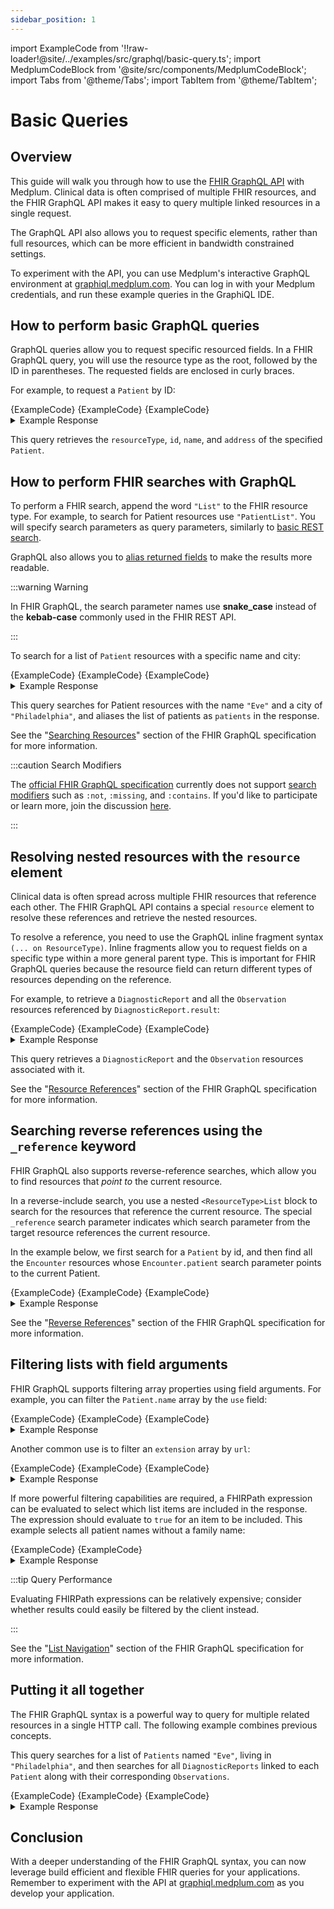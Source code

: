 ```yaml
---
sidebar_position: 1
---
```


import ExampleCode from '!!raw-loader!@site/../examples/src/graphql/basic-query.ts';
import MedplumCodeBlock from '@site/src/components/MedplumCodeBlock';
import Tabs from '@theme/Tabs';
import TabItem from '@theme/TabItem';

# Basic Queries

## Overview

This guide will walk you through how to use the [FHIR GraphQL API](https://hl7.org/fhir/r4/graphql.html) with Medplum. Clinical data is often comprised of multiple FHIR resources, and the FHIR GraphQL API makes it easy to query multiple linked resources in a single request.

The GraphQL API also allows you to request specific elements, rather than full resources, which can be more efficient in bandwidth constrained settings.

To experiment with the API, you can use Medplum's interactive GraphQL environment at [graphiql.medplum.com](https://graphiql.medplum.com/). You can log in with your Medplum credentials, and run these example queries in the GraphiQL IDE.

## How to perform basic GraphQL queries

GraphQL queries allow you to request specific resourced fields. In a FHIR GraphQL query, you will use the resource type as the root, followed by the ID in parentheses. The requested fields are enclosed in curly braces.

For example, to request a `Patient` by ID:

<Tabs groupId="language">
  <TabItem value="graphql" label="GraphQL">
    <MedplumCodeBlock language="graphql" selectBlocks="GetPatientByIdGraphQL">
      {ExampleCode}
    </MedplumCodeBlock>
  </TabItem>
  <TabItem value="ts" label="TypeScript">
    <MedplumCodeBlock language="ts" selectBlocks="GetPatientByIdTS">
      {ExampleCode}
    </MedplumCodeBlock>
  </TabItem>
  <TabItem value="curl" label="cURL">
    <MedplumCodeBlock language="bash" selectBlocks="GetPatientByIdCurl">
      {ExampleCode}
    </MedplumCodeBlock>
  </TabItem>
</Tabs>

<details>
  <summary>Example Response</summary>
  <MedplumCodeBlock language="ts" selectBlocks="GetPatientByIdResponse">
    {ExampleCode}
  </MedplumCodeBlock>
</details>

This query retrieves the `resourceType`, `id`, `name`, and `address` of the specified `Patient`.

## How to perform FHIR searches with GraphQL

To perform a FHIR search, append the word `"List"` to the FHIR resource type. For example, to search for Patient resources use `"PatientList"`. You will specify search parameters as query parameters, similarly to [basic REST search](/docs/search/basic-search).

GraphQL also allows you to [alias returned fields](https://devinschulz.com/rename-fields-by-using-aliases-in-graphql/) to make the results more readable.

:::warning Warning

In FHIR GraphQL, the search parameter names use **snake_case** instead of the **kebab-case** commonly used in the FHIR REST API.

:::

To search for a list of `Patient` resources with a specific name and city:

<Tabs groupId="language">
  <TabItem value="graphql" label="GraphQL">
    <MedplumCodeBlock language="graphql" selectBlocks="SearchPatientsByNameAndCityGraphQL">
      {ExampleCode}
    </MedplumCodeBlock>
  </TabItem>
  <TabItem value="ts" label="TypeScript">
    <MedplumCodeBlock language="ts" selectBlocks="SearchPatientsByNameAndCityTS">
      {ExampleCode}
    </MedplumCodeBlock>
  </TabItem>
  <TabItem value="curl" label="cURL">
    <MedplumCodeBlock language="bash" selectBlocks="SearchPatientsByNameAndCityCurl">
      {ExampleCode}
    </MedplumCodeBlock>
  </TabItem>
</Tabs>

<details>
  <summary>Example Response</summary>
  <MedplumCodeBlock language="ts" selectBlocks="SearchPatientsByNameAndCityResponse">
    {ExampleCode}
  </MedplumCodeBlock>
</details>

This query searches for Patient resources with the name `"Eve"` and a city of `"Philadelphia"`, and aliases the list of patients as `patients` in the response.

See the "[Searching Resources](https://hl7.org/fhir/r4/graphql.html#searching)" section of the FHIR GraphQL specification for more information.

:::caution Search Modifiers

The [official FHIR GraphQL specification](https://hl7.org/fhir/R4/graphql.html) currently does not support [search modifiers](/docs/search/basic-search#search-modifiers) such as `:not`, `:missing`, and `:contains`. If you'd like to participate or learn more, join the discussion [here](https://chat.fhir.org/#narrow/stream/192326-graphql/topic/Search.20Modifiers.20in.20GraphQL/near/340283410).

:::

## Resolving nested resources with the `resource` element

Clinical data is often spread across multiple FHIR resources that reference each other. The FHIR GraphQL API contains a special `resource` element to resolve these references and retrieve the nested resources.

To resolve a reference, you need to use the GraphQL inline fragment syntax `(... on ResourceType)`. Inline fragments allow you to request fields on a specific type within a more general parent type. This is important for FHIR GraphQL queries because the resource field can return different types of resources depending on the reference.

For example, to retrieve a `DiagnosticReport` and all the `Observation` resources referenced by `DiagnosticReport.result`:

<Tabs groupId="language">
  <TabItem value="graphql" label="GraphQL">
    <MedplumCodeBlock language="graphql" selectBlocks="DiagnosticReportWithObservationsGraphQL">
      {ExampleCode}
    </MedplumCodeBlock>
  </TabItem>
  <TabItem value="ts" label="TypeScript">
    <MedplumCodeBlock language="ts" selectBlocks="DiagnosticReportWithObservationsTS">
      {ExampleCode}
    </MedplumCodeBlock>
  </TabItem>
  <TabItem value="curl" label="cURL">
    <MedplumCodeBlock language="bash" selectBlocks="DiagnosticReportWithObservationsCurl">
      {ExampleCode}
    </MedplumCodeBlock>
  </TabItem>
</Tabs>

<details>
  <summary>Example Response</summary>
  <MedplumCodeBlock language="ts" selectBlocks="DiagnosticReportWithObservationsResponse">
    {ExampleCode}
  </MedplumCodeBlock>
</details>

This query retrieves a `DiagnosticReport` and the `Observation` resources associated with it.

See the "[Resource References](https://hl7.org/fhir/r4/graphql.html#references)" section of the FHIR GraphQL specification for more information.

## Searching reverse references using the `_reference` keyword

FHIR GraphQL also supports reverse-reference searches, which allow you to find resources that _point to_ the current resource.

In a reverse-include search, you use a nested `<ResourceType>List` block to search for the resources that reference the current resource. The special `_reference` search parameter indicates which search parameter from the target resource references the current resource.

In the example below, we first search for a `Patient` by id, and then find all the `Encounter` resources whose `Encounter.patient` search parameter points to the current Patient.

<Tabs groupId="language">
  <TabItem value="graphql" label="GraphQL">
    <MedplumCodeBlock language="graphql" selectBlocks="PatientWithRelatedEncountersGraphQL">
      {ExampleCode}
    </MedplumCodeBlock>
  </TabItem>
  <TabItem value="ts" label="TypeScript">
    <MedplumCodeBlock language="ts" selectBlocks="PatientWithRelatedEncountersTS">
      {ExampleCode}
    </MedplumCodeBlock>
  </TabItem>
  <TabItem value="curl" label="cURL">
    <MedplumCodeBlock language="bash" selectBlocks="PatientWithRelatedEncountersCurl">
      {ExampleCode}
    </MedplumCodeBlock>
  </TabItem>
</Tabs>

<details>
  <summary>Example Response</summary>
  <MedplumCodeBlock language="ts" selectBlocks="PatientWithRelatedEncountersResponse">
    {ExampleCode}
  </MedplumCodeBlock>
</details>

See the "[Reverse References](https://hl7.org/fhir/r4/graphql.html#searching)" section of the FHIR GraphQL specification for more information.

## Filtering lists with field arguments

FHIR GraphQL supports filtering array properties using field arguments. For example, you can filter the `Patient.name` array by the `use` field:

<Tabs groupId="language">
  <TabItem value="graphql" label="GraphQL">
    <MedplumCodeBlock language="graphql" selectBlocks="FilterPatientNameByUseGraphQL">
      {ExampleCode}
    </MedplumCodeBlock>
  </TabItem>
  <TabItem value="ts" label="TypeScript">
    <MedplumCodeBlock language="ts" selectBlocks="FilterPatientNameByUseTS">
      {ExampleCode}
    </MedplumCodeBlock>
  </TabItem>
  <TabItem value="curl" label="cURL">
    <MedplumCodeBlock language="bash" selectBlocks="FilterPatientNameByUseCurl">
      {ExampleCode}
    </MedplumCodeBlock>
  </TabItem>
</Tabs>

<details>
  <summary>Example Response</summary>
  <MedplumCodeBlock language="ts" selectBlocks="FilterPatientNameByUseResponse">
    {ExampleCode}
  </MedplumCodeBlock>
</details>

Another common use is to filter an `extension` array by `url`:

<Tabs groupId="language">
  <TabItem value="graphql" label="GraphQL">
    <MedplumCodeBlock language="graphql" selectBlocks="FilterExtensionByUrlGraphQL">
      {ExampleCode}
    </MedplumCodeBlock>
  </TabItem>
  <TabItem value="ts" label="TypeScript">
    <MedplumCodeBlock language="ts" selectBlocks="FilterExtensionByUrlTS">
      {ExampleCode}
    </MedplumCodeBlock>
  </TabItem>
  <TabItem value="curl" label="cURL">
    <MedplumCodeBlock language="bash" selectBlocks="FilterExtensionByUrlCurl">
      {ExampleCode}
    </MedplumCodeBlock>
  </TabItem>
</Tabs>

<details>
  <summary>Example Response</summary>
  <MedplumCodeBlock language="ts" selectBlocks="FilterExtensionByUrlResponse">
    {ExampleCode}
  </MedplumCodeBlock>
</details>

If more powerful filtering capabilities are required, a FHIRPath expression can be evaluated to select which list items are included in the response. The expression should evaluate to `true` for an item to be included. This example selects all patient names without a family name:

<Tabs groupId="language">
  <TabItem value="graphql" label="GraphQL">
    <MedplumCodeBlock language="graphql" selectBlocks="FilterExtensionByFHIRPathGraphQL">
      {ExampleCode}
    </MedplumCodeBlock>
  </TabItem>
  <TabItem value="ts" label="TypeScript">
    <MedplumCodeBlock language="ts" selectBlocks="FilterPatientNameByFHIRPathTS">
      {ExampleCode}
    </MedplumCodeBlock>
  </TabItem>
</Tabs>

<details>
  <summary>Example Response</summary>
  <MedplumCodeBlock language="ts" selectBlocks="FilterPatientNameByFHIRPathResponse">
    {ExampleCode}
  </MedplumCodeBlock>
</details>

:::tip Query Performance

Evaluating FHIRPath expressions can be relatively expensive; consider whether results could easily be filtered by the client instead.

:::

See the "[List Navigation](https://hl7.org/fhir/r4/graphql.html#list)" section of the FHIR GraphQL specification for more information.

## Putting it all together

The FHIR GraphQL syntax is a powerful way to query for multiple related resources in a single HTTP call. The following example combines previous concepts.

This query searches for a list of `Patients` named `"Eve"`, living in `"Philadelphia"`, and then searches for all `DiagnosticReports` linked to each `Patient` along with their corresponding `Observations`.

<Tabs groupId="language">
  <TabItem value="graphql" label="GraphQL">
    <MedplumCodeBlock language="graphql" selectBlocks="PatientsWithReportsGraphQL">
      {ExampleCode}
    </MedplumCodeBlock>
  </TabItem>
  <TabItem value="ts" label="TypeScript">
    <MedplumCodeBlock language="ts" selectBlocks="PatientsWithReportsTS">
      {ExampleCode}
    </MedplumCodeBlock>
  </TabItem>
  <TabItem value="curl" label="cURL">
    <MedplumCodeBlock language="bash" selectBlocks="PatientsWithReportsCurl">
      {ExampleCode}
    </MedplumCodeBlock>
  </TabItem>
</Tabs>

<details>
  <summary>Example Response</summary>
  <MedplumCodeBlock language="ts" selectBlocks="PatientsWithReportsResponse">
    {ExampleCode}
  </MedplumCodeBlock>
</details>

## Conclusion

With a deeper understanding of the FHIR GraphQL syntax, you can now leverage build efficient and flexible FHIR queries for your applications. Remember to experiment with the API at [graphiql.medplum.com](https://graphiql.medplum.com/) as you develop your application.
